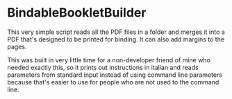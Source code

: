 # BindableBookletBuilder
This very simple script reads all the PDF files in a folder and merges it into a PDF that's designed to be printed for binding.
It can also add margins to the pages.

This was built in very little time for a non-developer friend of mine who needed exactly this, so it prints out instructions in italian and reads parameters from standard input instead of using command line parameters because that's easier to use for people who are not used to the command line.
